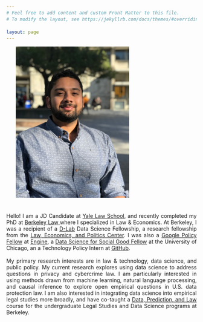 ```yaml
---
# Feel free to add content and custom Front Matter to this file.
# To modify the layout, see https://jekyllrb.com/docs/themes/#overriding-theme-defaults

layout: page
---
```


<img src="headshot.JPG" width = "300" align = "justify" style="vertical-align:bottom; float:top; margin-left: 25px; margin-bottom: 25px">

<p align = "justify" style = "overflow: hidden">
Hello! I am a JD Candidate at <a href = "https://law.yale.edu/">Yale Law School</a>, and recently completed my PhD at <a href = "https://www.law.berkeley.edu/">Berkeley Law </a> where I specialized in Law & Economics. At Berkeley, I was a recipient of a <a href = "https://dlab.berkeley.edu/">D-Lab</a> Data Science Fellowship, a research fellowship from the <a href = "https://www.law.berkeley.edu/research/leap/">Law, Economics, and Politics Center</a>. I was also a <a href = "https://www.google.com/policyfellowship/">Google Policy Fellow</a> at <a href = "https://www.engine.is/">Engine</a>, a <a href = "https://www.dssgfellowship.org/">Data Science for Social Good Fellow</a> at the University of Chicago, an a Technology Policy Intern at <a href = "https://internships.github.com/">GitHub</a>.
<br>
<br>
My primary research interests are in law & technology, data science, and public policy. My current research explores using data science to address questions in privacy and cybercrime law. I am particularly interested in using methods drawn from machine learning, natural language processing, and causal inference to explore open empirical questions in U.S. data protection law. I am also interested in integrating data science into empirical legal studies more broadly, and have co-taught a <a href = "https://github.com/Akesari12/LS123_Data_Prediction_Law_Spring-2019">Data, Prediction, and Law</a> course for the undergraduate Legal Studies and Data Science programs at Berkeley.
</p>
